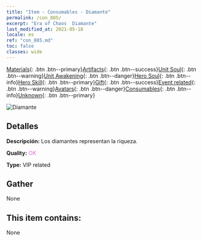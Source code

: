 ```yaml
---
title: "Item - Consumables - Diamante"
permalink: /con_885/
excerpt: "Era of Chaos  Diamante"
last_modified_at: 2021-05-18
locale: es
ref: "con_885.md"
toc: false
classes: wide
---
```

 [Materials](/ItemsES/){: .btn .btn--primary}[Artifacts](/ItemsES/Artifacts/){: .btn .btn--success}[Unit Soul](/ItemsES/UnitSoul/){: .btn .btn--warning}[Unit Awakening](/ItemsES/UnitAwakening/){: .btn .btn--danger}[Hero Soul](/ItemsES/HeroSoul/){: .btn .btn--info}[Hero Skill](/ItemsES/HeroSkill/){: .btn .btn--primary}[Gift](/ItemsES/Gift/){: .btn .btn--success}[Event related](/ItemsES/Events/){: .btn .btn--warning}[Avatars](/ItemsES/Avatars/){: .btn .btn--danger}[Consumables](/ItemsES/Consumables/){: .btn .btn--info}[Unknown](/ItemsES/Unknown/){: .btn .btn--primary}

 ![Diamante](/images/t/i_102.png)

## Detalles
 **Descripción:** Los diamantes representan la riqueza.

 **Quality:** <span style="color: #DA70D6">OK</span>

 **Type:** VIP related

## Gather

  None

## This item contains:

  None

